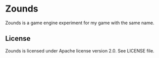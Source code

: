 # Zounds
Zounds is a game engine experiment for my game with the same name.

## License
Zounds is licensed under Apache license version 2.0. See LICENSE file.

